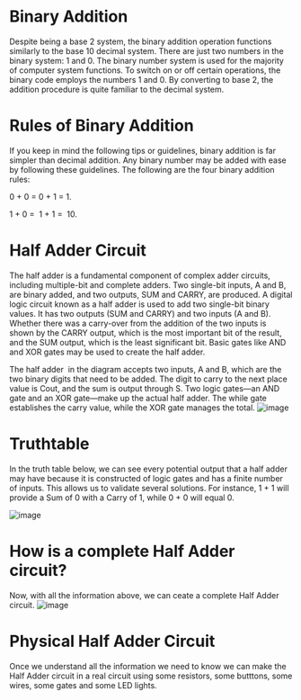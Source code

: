 # Binary Addition
Despite being a base 2 system, the binary addition operation functions similarly to the base 10 decimal system. There are just two numbers in the binary system: 1 and 0. The binary number system is used for the majority of computer system functions. To switch on or off certain operations, the binary code employs the numbers 1 and 0. By converting to base 2, the addition procedure is quite familiar to the decimal system.   
# Rules of Binary Addition
If you keep in mind the following tips or guidelines, binary addition is far simpler than decimal addition. Any binary number may be added with ease by following these guidelines. The following are the four binary addition rules:

0 + 0 = 0 + 1 = 1.

1 + 0 =  1 + 1 =  10.

# Half Adder Circuit
The half adder is a fundamental component of complex adder circuits, including multiple-bit and complete adders. Two single-bit inputs, A and B, are binary added, and two outputs, SUM and CARRY, are produced. 
A digital logic circuit known as a half adder is used to add two single-bit binary values. It has two outputs (SUM and CARRY) and two inputs (A and B). Whether there was a carry-over from the addition of the two inputs is shown by the CARRY output, which is the most important bit of the result, and the SUM output, which is the least significant bit. Basic gates like AND and XOR gates may be used to create the half adder.

The half adder  in the diagram accepts two inputs, A and B, which are the two binary digits that need to be added. The digit to carry to the next place value is Cout, and the sum is output through S. Two logic gates—an AND gate and an XOR gate—make up the actual half adder. The while gate establishes the carry value, while the XOR gate manages the total.
![image](https://github.com/user-attachments/assets/403ab0e5-54f6-45a7-b08b-e52371aab709)

# Truthtable
In the truth table below, we can see every potential output that a half adder may have because it is constructed of logic gates and has a finite number of inputs. This allows us to validate several solutions. For instance, 1 + 1 will provide a Sum of 0 with a Carry of 1, while 0 + 0 will equal 0.

![image](https://github.com/user-attachments/assets/7a9c6155-d077-45ec-bf98-46916aaa83eb)

# How is a complete Half Adder circuit?
Now, with all the information above, we can ceate a complete Half Adder circuit.
![image](https://github.com/user-attachments/assets/70da8d5e-2c6b-4870-b3be-167b39572b0d)

# Physical Half Adder Circuit
Once we understand all the information we need to know we can make the Half Adder circuit in a real circuit using some resistors, some butttons, some wires, some gates and some LED lights.


